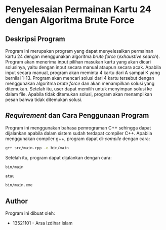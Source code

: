 # Penyelesaian Permainan Kartu 24 dengan Algoritma Brute Force
## Deskripsi Program
Program ini merupakan program yang dapat menyelesaikan permainan kartu 24 dengan menggunakan algoritma _brute force_ (_exhaustive search_). Program akan menerima input pilihan masukan kartu yang akan dicari solusinya, yaitu dengan input secara manual ataupun secara acak. Apabila input secara manual, program akan meminta 4 kartu dari A sampai K yang bernilai 1-13.  Program akan mencari solusi dari 4 kartu tersebut dengan menggunakan algoritma _brute force_ dan akan menampilkan solusi yang ditemukan. Setelah itu, user dapat memilih untuk menyimpan solusi ke dalam file. Apabila tidak ditemukan solusi, program akan menampilkan pesan bahwa tidak ditemukan solusi.

## _Requirement_ dan Cara Penggunaan Program
Program ini menggunakan bahasa pemrograman C++ sehingga dapat dijalankan apabila dalam sistem sudah terdapat compiler C++. Apabila menggunakan compiler g++, program dapat di-_compile_ dengan cara:
```bash
g++ src/main.cpp -o bin/main
```
Setelah itu, program dapat dijalankan dengan cara:
```bash
bin/main

atau

bin/main.exe
```

## Author
Program ini dibuat oleh:
- 13521101 - Arsa Izdihar Islam